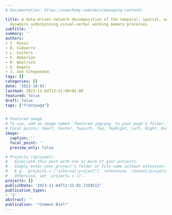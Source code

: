 ```yaml
---
# Documentation: https://wowchemy.com/docs/managing-content/

title: A data-driven network decomposition of the temporal, spatial, and spectral
  dynamics underpinning visual-verbal working memory processes
subtitle: ''
summary: ''
authors:
- C. Rossi
- D. Vidaurre
- L. Costers
- F. Akbarian
- M. Woolrich
- G. Nagels
- J. Van Schependom
tags: []
categories: []
date: '2023-10-01'
lastmod: 2023-11-04T13:51:09+01:00
featured: false
draft: false
tags: ["frontpage"]


# Featured image
# To use, add an image named `featured.jpg/png` to your page's folder.
# Focal points: Smart, Center, TopLeft, Top, TopRight, Left, Right, BottomLeft, Bottom, BottomRight.
image:
  caption: ''
  focal_point: ''
  preview_only: false

# Projects (optional).
#   Associate this post with one or more of your projects.
#   Simply enter your project's folder or file name without extension.
#   E.g. `projects = ["internal-project"]` references `content/project/deep-learning/index.md`.
#   Otherwise, set `projects = []`.
projects: []
publishDate: '2023-11-04T12:51:01.725851Z'
publication_types:
- '2'
abstract: ''
publication: '*Commun Biol*'
---
```


